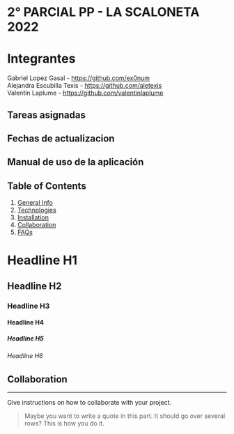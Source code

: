 # 2° PARCIAL PP - LA SCALONETA 2022

# Integrantes
Gabriel Lopez Gasal - https://github.com/ex0num <br>
Alejandra Escubilla Texis - https://github.com/aletexis <br>
Valentín Laplume - https://github.com/valentinlaplume <br> 

## Tareas asignadas



## Fechas de actualizacion

## Manual de uso de la aplicación


## Table of Contents
1. [General Info](#general-info)
2. [Technologies](#technologies)
3. [Installation](#installation)
4. [Collaboration](#collaboration)
5. [FAQs](#faqs)

# Headline H1
## Headline H2
### Headline H3
#### Headline H4 
##### Headline H5
###### Headline H6

## Collaboration
***
Give instructions on how to collaborate with your project.
> Maybe you want to write a quote in this part. 
> It should go over several rows?
> This is how you do it.
